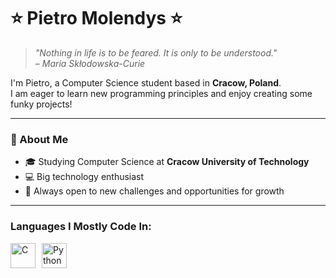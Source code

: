 # ⭐ Pietro Molendys ⭐

> *"Nothing in life is to be feared. It is only to be understood."*  
> – *Maria Skłodowska-Curie*

I'm Pietro, a Computer Science student based in **Cracow, Poland**.  
I am eager to learn new programming principles and enjoy creating some funky projects!

---

### 🌌 About Me
- 🎓 Studying Computer Science at **Cracow University of Technology**  
- 💻 Big technology enthusiast  
- 🌟 Always open to new challenges and opportunities for growth  

---

###  Languages I Mostly Code In:
<div style="display: flex; align-items: center; gap: 10px;">
  <img src="https://cdn.jsdelivr.net/gh/devicons/devicon/icons/c/c-original.svg" title="C" alt="C" width="40" height="40"/>
  <img src="https://cdn.jsdelivr.net/gh/devicons/devicon/icons/python/python-original.svg" title="Python" alt="Python" width="40" height="40"/>
</div>
